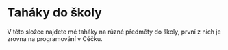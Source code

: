 # Taháky do školy
V této složce najdete mé taháky na různé předměty do školy, první z nich je zrovna na programování v Céčku.
